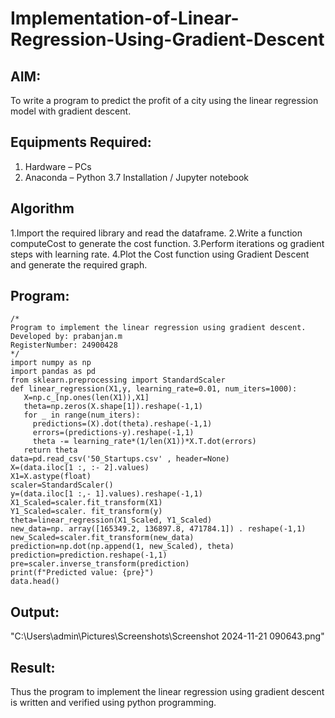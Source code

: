 # Implementation-of-Linear-Regression-Using-Gradient-Descent

## AIM:
To write a program to predict the profit of a city using the linear regression model with gradient descent.

## Equipments Required:
1. Hardware – PCs
2. Anaconda – Python 3.7 Installation / Jupyter notebook

## Algorithm
1.Import the required library and read the dataframe.
2.Write a function computeCost to generate the cost function.
3.Perform iterations og gradient steps with learning rate.
4.Plot the Cost function using Gradient Descent and generate the required graph.
## Program:
```
/*
Program to implement the linear regression using gradient descent.
Developed by: prabanjan.m
RegisterNumber: 24900428
*/
import numpy as np
import pandas as pd
from sklearn.preprocessing import StandardScaler
def linear_regression(X1,y, learning_rate=0.01, num_iters=1000):
   X=np.c_[np.ones(len(X1)),X1]
   theta=np.zeros(X.shape[1]).reshape(-1,1)
   for _ in range(num_iters):
     predictions=(X).dot(theta).reshape(-1,1)
     errors=(predictions-y).reshape(-1,1)
     theta -= learning_rate*(1/len(X1))*X.T.dot(errors)
   return theta
data=pd.read_csv('50_Startups.csv' , header=None)
X=(data.iloc[1 :, :- 2].values)
X1=X.astype(float)
scaler=StandardScaler()
y=(data.iloc[1 :,- 1].values).reshape(-1,1)
X1_Scaled=scaler.fit_transform(X1)
Y1_Scaled=scaler. fit_transform(y)
theta=linear_regression(X1_Scaled, Y1_Scaled)
new_data=np. array([165349.2, 136897.8, 471784.1]) . reshape(-1,1)
new_Scaled=scaler.fit_transform(new_data)
prediction=np.dot(np.append(1, new_Scaled), theta)
prediction=prediction.reshape(-1,1)
pre=scaler.inverse_transform(prediction)
print(f"Predicted value: {pre}")
data.head()
```

## Output:
"C:\Users\admin\Pictures\Screenshots\Screenshot 2024-11-21 090643.png"


## Result:
Thus the program to implement the linear regression using gradient descent is written and verified using python programming.
